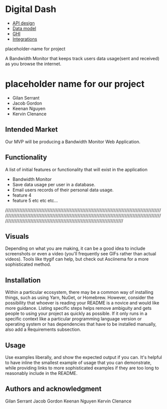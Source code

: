 # Digital Dash

* [API design](docs/apis.md)
* [Data model](docs/data-model.md)
* [GHI](docs/ghi.md)
* [Integrations](docs/integrations.md)

placeholder-name for project

A Bandwidth Monitor that keeps track users data usage(sent and received) as you browse the internet.

# placeholder name for our project

- Gilan Serrant
- Jacob Gordon
- Keenan Nguyen
- Kervin Clenance

## Intended Market

Our MVP will be producing a Bandwidth Monitor Web Application.

## Functionality

A list of initial features or functionality that will exist in the application

- Bandwidth Monitor
- Save data usage per user in a database.
- Email users records of their personal data usage.
- feature 4
- feature 5
  etc etc etc...

/////////////////////////////////////////////////////////////////////////////////////////////////////////////////////////////////////////////////////////////////////////////////////////////////////////////////////////////////////////////////////////////////////////////////

## Visuals

Depending on what you are making, it can be a good idea to include screenshots or even a video (you'll frequently see GIFs rather than actual videos). Tools like ttygif can help, but check out Asciinema for a more sophisticated method.

## Installation

Within a particular ecosystem, there may be a common way of installing things, such as using Yarn, NuGet, or Homebrew. However, consider the possibility that whoever is reading your README is a novice and would like more guidance. Listing specific steps helps remove ambiguity and gets people to using your project as quickly as possible. If it only runs in a specific context like a particular programming language version or operating system or has dependencies that have to be installed manually, also add a Requirements subsection.

## Usage

Use examples liberally, and show the expected output if you can. It's helpful to have inline the smallest example of usage that you can demonstrate, while providing links to more sophisticated examples if they are too long to reasonably include in the README.



## Authors and acknowledgment

Gilan Serrant
Jacob Gordon
Keenan Nguyen
Kervin Clenance

